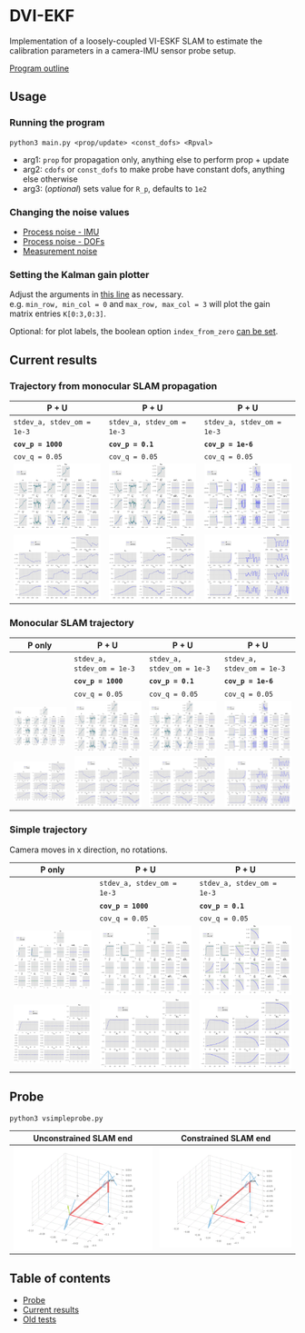 # DVI-EKF
Implementation of a loosely-coupled VI-ESKF SLAM to estimate
the calibration parameters in a camera-IMU sensor probe setup.

[Program outline](https://www.evernote.com/l/AeQSiL2U6txCWbgNAi1G9mUtWune-gjHNlU/)

## Usage
### Running the program
```
python3 main.py <prop/update> <const_dofs> <Rpval>
```
* arg1: `prop` for propagation only, anything else to perform prop + update
* arg2: `cdofs` or `const_dofs` to make probe have constant dofs, anything else otherwise
* arg3: (_optional_) sets value for `R_p`, defaults to `1e2`

### Changing the noise values
* [Process noise - IMU](https://github.com/feudalism/dvi-ekf/blob/95afc6e5996ef68fc3ec3b39d4f063dd8248ce6e/generate_data.py#L35)
* [Process noise - DOFs](https://github.com/feudalism/dvi-ekf/blob/95afc6e5996ef68fc3ec3b39d4f063dd8248ce6e/Filter/Filter.py#L207)
* [Measurement noise](https://github.com/feudalism/dvi-ekf/blob/95afc6e5996ef68fc3ec3b39d4f063dd8248ce6e/main.py#L33)

### Setting the Kalman gain plotter
Adjust the arguments in [this line](https://github.com/feudalism/dvi-ekf/blob/95afc6e5996ef68fc3ec3b39d4f063dd8248ce6e/main.py#L40)
as necessary.  
e.g. `min_row, min_col = 0` and `max_row, max_col = 3` will plot the gain matrix entries `K[0:3,0:3]`.

Optional: for plot labels, the boolean option `index_from_zero` [can be set](https://github.com/feudalism/dvi-ekf/blob/95afc6e5996ef68fc3ec3b39d4f063dd8248ce6e/main.py#L85).

## Current results
### Trajectory from monocular SLAM propagation
P + U | P + U | P + U
---   | ---   | --- |
`stdev_a, stdev_om = 1e-3`  | `stdev_a, stdev_om = 1e-3` | `stdev_a, stdev_om = 1e-3`  
**`cov_p = 1000`** | **`cov_p = 0.1`**  | **`cov_p = 1e-6`**
`cov_q = 0.05` | `cov_q = 0.05` | `cov_q = 0.05`
![](img/kf_from_prop_upd_Rp1000.0_Rq0.05_imu.png) | ![](img/kf_from_prop_upd_Rp0.1_Rq0.05_imu.png) | ![](img/kf_mono_upd_Rp1e-06_Rq0.05_imu.png)
![](img/kf_from_prop_upd_Rp1000.0_Rq0.05_cam.png) | ![](img/kf_from_prop_upd_Rp0.1_Rq0.05_cam.png) | ![](img/kf_mono_upd_Rp1e-06_Rq0.05_cam.png)

### Monocular SLAM trajectory
P only  | P + U | P + U | P + U
---     | ---   | ---   | --- |
&nbsp;  | `stdev_a, stdev_om = 1e-3`  | `stdev_a, stdev_om = 1e-3` | `stdev_a, stdev_om = 1e-3`  
&nbsp;  | **`cov_p = 1000`** | **`cov_p = 0.1`**  | **`cov_p = 1e-6`**
&nbsp;  | `cov_q = 0.05` | `cov_q = 0.05` | `cov_q = 0.05`
![](img/kf_mono_prop_imu.png) | ![](img/kf_mono_upd_Rp1000.0_Rq0.05_imu.png) | ![](img/kf_mono_upd_Rp0.1_Rq0.05_imu.png) | ![](img/kf_mono_upd_Rp1e-06_Rq0.05_imu.png)
![](img/kf_mono_prop_cam.png) | ![](img/kf_mono_upd_Rp1000.0_Rq0.05_cam.png) | ![](img/kf_mono_upd_Rp0.1_Rq0.05_cam.png) | ![](img/kf_mono_upd_Rp1e-06_Rq0.05_cam.png)

### Simple trajectory
Camera moves in x direction, no rotations.

P only  | P + U | P + U 
---     | ---   | ---   
&nbsp;  | `stdev_a, stdev_om = 1e-3`  | `stdev_a, stdev_om = 1e-3` 
&nbsp;  | **`cov_p = 1000`** | **`cov_p = 0.1`**
&nbsp;  | `cov_q = 0.05` | `cov_q = 0.05` 
![](img/kf_transx_prop_imu.png) | ![](img/kf_transx_upd_Rp1000.0_Rq0.05_imu.png) | ![](img/kf_transx_upd_Rp0.1_Rq0.05_imu.png)
![](img/kf_transx_prop_cam.png) | ![](img/kf_transx_upd_Rp1000.0_Rq0.05_cam.png) | ![](img/kf_transx_upd_Rp0.1_Rq0.05_cam.png)

## Probe
```
python3 vsimpleprobe.py
```
Unconstrained SLAM end | Constrained SLAM end
--- | ---
![](img/probe_uncon.gif) | ![](img/probe_con.gif)

## Table of contents
* [Probe](#probe)
* [Current results](#current-results-propagation-only)
* [Old tests](/old-tests)

